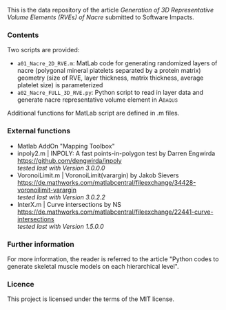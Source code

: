 

This is the data repository of the article *Generation of 3D Representative Volume Elements (RVEs) of Nacre* submitted to Software Impacts.

### Contents

Two scripts are provided:
* `a01_Nacre_2D_RVE.m`: MatLab code for generating randomized layers of nacre (polygonal mineral
  platelets separated by a protein matrix) \
  geometry (size of RVE, layer thickness, matrix thickness, average platelet size) is parameterized
* `a02_Nacre_FULL_3D_RVE.py`: Python script to read in layer data and generate nacre representative volume element
    in <span style="font-variant:small-caps;">Abaqus</span> 


Additional functions for MatLab script are defined in .m files.


### External functions
   - Matlab AddOn "Mapping Toolbox"
   - inpoly2.m | INPOLY: A fast points-in-polygon test by Darren Engwirda \
     https://github.com/dengwirda/inpoly \
     *tested last with Version 3.0.0.0* 
   - VoronoiLimit.m | VoronoiLimit(vararg​in) by Jakob Sievers \
     https://de.mathworks.com/matlabcentral/fileexchange/34428-voronoilimit-varargin \
     *tested last with Version 3.0.2.2* 
   - InterX.m | Curve intersections by NS \
     https://de.mathworks.com/matlabcentral/fileexchange/22441-curve-intersections \
     *tested last with Version 1.5.0.0*


### Further information

For more information, the reader is referred to the article "Python codes to generate skeletal muscle models on each hierarchical level".

### Licence

This project is licensed under the terms of the MIT license.
